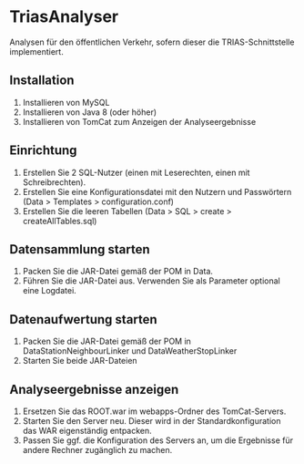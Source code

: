 # TriasAnalyser
Analysen für den öffentlichen Verkehr, sofern dieser die TRIAS-Schnittstelle implementiert.

## Installation
1. Installieren von MySQL
2. Installieren von Java 8 (oder höher)
3. Installieren von TomCat zum Anzeigen der Analyseergebnisse

## Einrichtung
1. Erstellen Sie 2 SQL-Nutzer (einen mit Leserechten, einen mit Schreibrechten).
2. Erstellen Sie eine Konfigurationsdatei mit den Nutzern und Passwörtern (Data > Templates > configuration.conf)
3. Erstellen Sie die leeren Tabellen (Data > SQL > create > createAllTables.sql)

## Datensammlung starten
1. Packen Sie die JAR-Datei gemäß der POM in Data.
2. Führen Sie die JAR-Datei aus. Verwenden Sie als Parameter optional eine Logdatei.

## Datenaufwertung starten
1. Packen Sie die JAR-Datei gemäß der POM in DataStationNeighbourLinker und DataWeatherStopLinker
2. Starten Sie beide JAR-Dateien

## Analyseergebnisse anzeigen
1. Ersetzen Sie das ROOT.war im webapps-Ordner des TomCat-Servers.
2. Starten Sie den Server neu. Dieser wird in der Standardkonfiguration das WAR eigenständig entpacken.
3. Passen Sie ggf. die Konfiguration des Servers an, um die Ergebnisse für andere Rechner zugänglich zu machen.
